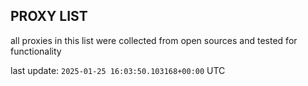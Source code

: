 ## PROXY LIST

all proxies in this list were collected from open sources and tested for functionality

last update: `2025-01-25 16:03:50.103168+00:00` UTC
